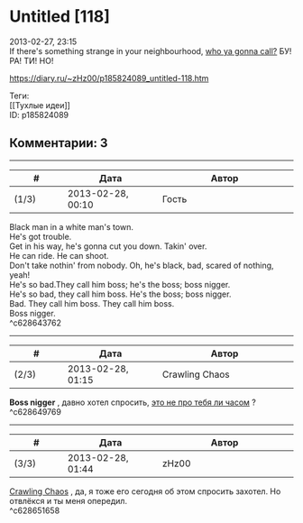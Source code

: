 Untitled [118]
==============

  
2013-02-27, 23:15  
 If there's something strange in your neighbourhood,  [who ya gonna call?](https://www.youtube.com/watch?v=m9We2XsVZfc)  БУ! РА! ТИ! НО!   
  
<https://diary.ru/~zHz00/p185824089_untitled-118.htm>  
  
Теги:  
[[Тухлые идеи]]  
ID: p185824089  


Комментарии: 3
--------------

  


---



|         #         |              Дата              |                     Автор                     |           ID           |
| --- | --- | --- | --- |
| (1/3) | 2013-02-28, 00:10 | Гость | c628643762 |

  
 Black man in a white man's town.   
 He's got trouble.   
 Get in his way, he's gonna cut you down. Takin' over.   
 He can ride. He can shoot.   
 Don't take nothin' from nobody. Oh, he's black, bad, scared of nothing, yeah!   
 He's so bad.They call him boss; he's the boss; boss nigger.   
 He's so bad, they call him boss. He's the boss; boss nigger.   
 Bad. They call him boss. They call him boss.   
 Boss nigger.   
 ^c628643762

---



|         #         |              Дата              |                     Автор                     |           ID           |
| --- | --- | --- | --- |
| (2/3) | 2013-02-28, 01:15 | Crawling Chaos | c628649769 |

  
  **Boss nigger**  , давно хотел спросить,  [это не про тебя ли часом](Негр%20и%20They%20need%20more%20money)  ?   
 ^c628649769

---



|         #         |              Дата              |                     Автор                     |           ID           |
| --- | --- | --- | --- |
| (3/3) | 2013-02-28, 01:44 | zHz00 | c628651658 |

  
  [Crawling Chaos](http://degozaru.diary.ru "de gozaru")  , да, я тоже его сегодня об этом спросить захотел. Но отвлёкся и ты меня опередил.   
 ^c628651658